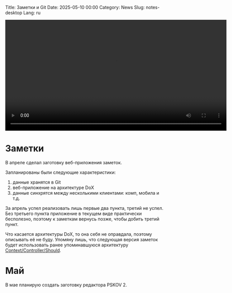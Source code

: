 Title: Заметки и Git
Date: 2025-05-10 00:00
Category: News
Slug: notes-desktop
Lang: ru

<video controls width="700">
    <source src="../../images/2025-05_notes-desktop.mp4" type="video/mp4"/>
</video>

# Заметки

В апреле сделал заготовку веб-приложения заметок.

Запланированы были следующие характеристики:

1. данные хранятся в Git
1. веб-приложение на архитектуре DoX
1. данные синхрятся между несколькими клиентами: комп, мобила и т.д.

За апрель успел реализовать лишь первые два пункта, третий не успел. Без
третьего пункта приложение в текущем виде практически бесполезно, поэтому
к заметкам вернусь позже, чтобы добить третий пункт.

Что касается архитектуры DoX, то она себя не оправдала, поэтому описывать
её не буду. Упомяну лишь, что следующая версия заметок будет использовать
ранее упоминавшуюся архитектуру [Context/Controller/Should][ccs].

# Май

В мае планирую создать заготовку редактора PSKOV 2.

[ccs]: cld_ctx-gen.html
